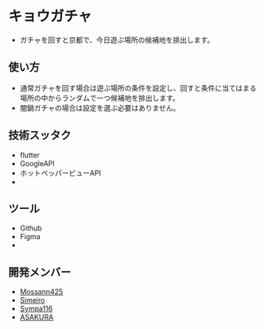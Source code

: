 # キョウガチャ
- ガチャを回すと京都で、今日遊ぶ場所の候補地を排出します。

## 使い方
- 通常ガチャを回す場合は遊ぶ場所の条件を設定し、回すと条件に当てはまる場所の中からランダムで一つ候補地を排出します。
- 闇鍋ガチャの場合は設定を選ぶ必要はありません。

## 技術スッタク
- flutter
- GoogleAPI
- ホットペッパービューAPI
- 
## ツール
- Github
- Figma
- 
## 開発メンバー
- [Mossann425](https://github.com/Mossann425)
- [Simeiro](https://github.com/simeiro)
- [Sympa116](https://github.com/Sympa116)
- [ASAKURA](https://github.com/CrazyHuman00)
